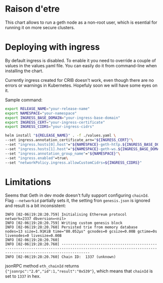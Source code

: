 # Raison d'etre

This chart allows to run a geth node as a non-root user, which is esential for running it on more secure clusters.

# Deploying with ingress

By default ingress is disabled. To enable it you need to override a couple of values in the values.yaml file. You can easily do it from command-line when installing the chart.

Currently ingress created for CRIB doesn't work, even though there are no errors or warnings in Kubernetes. Hopefuly soon we will have some eyes on it.

Sample command:
```bash
export RELEASE_NAME="your-release-name"
export NAMESPACE="your-namespace"
export INGRESS_BASE_DOMAIN="your-ingress-base-domain"
export INGRESS_CERT="your-ingress-certificate"
export INGRESS_CIDRS="your-ingress-cidrs"

helm install "${RELEASE_NAME}" . -f ./values.yaml \
--set ingress.annotation_certificate_arn="${INGRESS_CERT}"\
--set "ingress.hosts[0].host"="${NAMESPACE}-geth-http.${INGRESS_BASE_DOMAIN}"\
--set "ingress.hosts[1].host"="${NAMESPACE}-geth-ws.${INGRESS_BASE_DOMAIN}"\
--set "ingress.annotation_group_name"="${NAMESPACE}"\
--set "ingress.enabled"=true\
--set "networkPolicy.ingress.allowCustomCidrs=${INGRESS_CIDRS}"
```

# Limitations
Seems that Geth in dev mode doesn't fully support configuring `chainId`. Flag `--networkid` partially sets it, the setting fron `genesis.json` is ignored and result is a bit inconsistent:
```
INFO [02-06|19:28:20.759] Initialising Ethereum protocol           network=2337 dbversion=<nil>
INFO [02-06|19:28:20.759] Writing custom genesis block
INFO [02-06|19:28:20.760] Persisted trie from memory database      nodes=13 size=1.91KiB time="80.052µs" gcnodes=0 gcsize=0.00B gctime=0s livenodes=0 livesize=0.00B
INFO [02-06|19:28:20.760]
INFO [02-06|19:28:20.760] ---------------------------------------------------------------------------------------------------------------------------------------------------------
INFO [02-06|19:28:20.760] Chain ID:  1337 (unknown)
```

jsonRPC method `eth_chainId` returns `{"jsonrpc":"2.0","id":1,"result":"0x539"}`, which means that `chainId` is set to `1337` in hex.